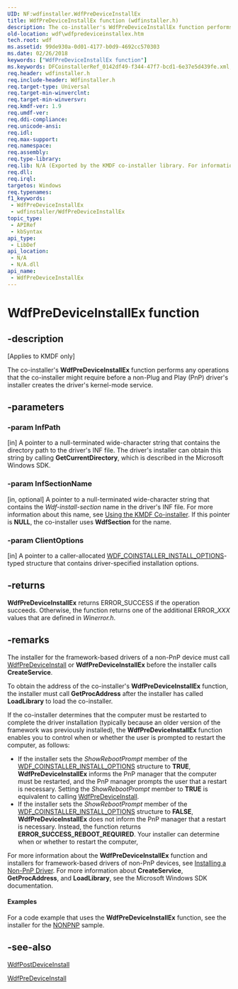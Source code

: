 ```yaml
---
UID: NF:wdfinstaller.WdfPreDeviceInstallEx
title: WdfPreDeviceInstallEx function (wdfinstaller.h)
description: The co-installer's WdfPreDeviceInstallEx function performs any operations that the co-installer might require before a non-Plug and Play (PnP) driver's installer creates the driver's kernel-mode service.
old-location: wdf\wdfpredeviceinstallex.htm
tech.root: wdf
ms.assetid: 99de930a-0d01-4177-b0d9-4692cc570303
ms.date: 02/26/2018
keywords: ["WdfPreDeviceInstallEx function"]
ms.keywords: DFCoinstallerRef_0142df49-f344-47f7-bcd1-6e37e5d439fe.xml, WdfPreDeviceInstallEx, WdfPreDeviceInstallEx function, kmdf.wdfpredeviceinstallex, wdf.wdfpredeviceinstallex, wdfinstaller/WdfPreDeviceInstallEx
req.header: wdfinstaller.h
req.include-header: Wdfinstaller.h
req.target-type: Universal
req.target-min-winverclnt: 
req.target-min-winversvr: 
req.kmdf-ver: 1.9
req.umdf-ver: 
req.ddi-compliance: 
req.unicode-ansi: 
req.idl: 
req.max-support: 
req.namespace: 
req.assembly: 
req.type-library: 
req.lib: N/A (Exported by the KMDF co-installer library. For information about the co-installer library's filename, see Using the KMDF Co-installer.)
req.dll: 
req.irql: 
targetos: Windows
req.typenames: 
f1_keywords:
 - WdfPreDeviceInstallEx
 - wdfinstaller/WdfPreDeviceInstallEx
topic_type:
 - APIRef
 - kbSyntax
api_type:
 - LibDef
api_location:
 - N/A
 - N/A.dll
api_name:
 - WdfPreDeviceInstallEx
---
```


# WdfPreDeviceInstallEx function


## -description

<p class="CCE_Message">[Applies to KMDF only]</p>

The co-installer's <b>WdfPreDeviceInstallEx</b> function performs any operations that the co-installer might require before a non-Plug and Play (PnP) driver's installer creates the driver's kernel-mode service.

## -parameters

### -param InfPath 

[in]
A pointer to a null-terminated wide-character string that contains the directory path to the driver's INF file. The driver's installer can obtain this string by calling <b>GetCurrentDirectory</b>, which is described in the Microsoft Windows SDK.

### -param InfSectionName 

[in, optional]
A pointer to a null-terminated wide-character string that contains the <i>Wdf-install-section</i> name in the driver's INF file. For more information about this name, see <a href="https://docs.microsoft.com/windows-hardware/drivers/wdf/installing-the-framework-s-co-installer">Using the KMDF Co-installer</a>. If this pointer is <b>NULL</b>, the co-installer uses <b>WdfSection</b> for the name.

### -param ClientOptions 

[in]
A pointer to a caller-allocated <a href="https://docs.microsoft.com/windows-hardware/drivers/ddi/wdfinstaller/ns-wdfinstaller-_wdf_coinstaller_install_options">WDF_COINSTALLER_INSTALL_OPTIONS</a>-typed structure that contains driver-specified installation options.

## -returns

<b>WdfPreDeviceInstallEx</b> returns ERROR_SUCCESS if the operation succeeds. Otherwise, the function returns one of the additional ERROR_<i>XXX</i> values that are defined in <i>Winerror.h</i>.

## -remarks

The installer for the framework-based drivers of a non-PnP device must call <a href="https://docs.microsoft.com/windows-hardware/drivers/ddi/wdfinstaller/nf-wdfinstaller-wdfpredeviceinstall">WdfPreDeviceInstall</a> or <b>WdfPreDeviceInstallEx</b> before the installer calls <b>CreateService</b>.

To obtain the address of the co-installer's <b>WdfPreDeviceInstallEx</b> function, the installer must call <b>GetProcAddress</b> after the installer has called <b>LoadLibrary</b> to load the co-installer.

If the co-installer determines that the computer must be restarted to complete the driver installation (typically because an older version of the framework was previously installed), the <b>WdfPreDeviceInstallEx</b> function enables you to control when or whether the user is prompted to restart the computer, as follows:

<ul>
<li>
If the installer sets the <i>ShowRebootPrompt</i> member of the <a href="https://docs.microsoft.com/windows-hardware/drivers/ddi/wdfinstaller/ns-wdfinstaller-_wdf_coinstaller_install_options">WDF_COINSTALLER_INSTALL_OPTIONS</a> structure to <b>TRUE</b>, <b>WdfPreDeviceInstallEx</b> informs the PnP manager that the computer must be restarted, and the PnP manager prompts the user that a restart is necessary. Setting the <i>ShowRebootPrompt</i> member to <b>TRUE</b> is equivalent to calling <a href="https://docs.microsoft.com/windows-hardware/drivers/ddi/wdfinstaller/nf-wdfinstaller-wdfpredeviceinstall">WdfPreDeviceInstall</a>.

</li>
<li>
If the installer sets the <i>ShowRebootPrompt</i> member of the <a href="https://docs.microsoft.com/windows-hardware/drivers/ddi/wdfinstaller/ns-wdfinstaller-_wdf_coinstaller_install_options">WDF_COINSTALLER_INSTALL_OPTIONS</a> structure to <b>FALSE</b>, <b>WdfPreDeviceInstallEx</b> does not inform the PnP manager that a restart is necessary. Instead, the function returns <b>ERROR_SUCCESS_REBOOT_REQUIRED</b>. Your installer can determine when or whether to restart the computer, 

</li>
</ul>
For more information about the <b>WdfPreDeviceInstallEx</b> function and installers for framework-based drivers of non-PnP devices, see <a href="https://docs.microsoft.com/windows-hardware/drivers/wdf/installing-a-non-pnp-driver">Installing a Non-PnP Driver</a>. For more information about <b>CreateService</b>, <b>GetProcAddress</b>, and <b>LoadLibrary</b>, see the Microsoft Windows SDK documentation.


#### Examples

For a code example that uses the <b>WdfPreDeviceInstallEx</b> function, see the installer for the <a href="https://docs.microsoft.com/windows-hardware/drivers/wdf/sample-kmdf-drivers">NONPNP</a> sample.

<div class="code"></div>

## -see-also

<a href="https://docs.microsoft.com/windows-hardware/drivers/ddi/wdfinstaller/nf-wdfinstaller-wdfpostdeviceinstall">WdfPostDeviceInstall</a>



<a href="https://docs.microsoft.com/windows-hardware/drivers/ddi/wdfinstaller/nf-wdfinstaller-wdfpredeviceinstall">WdfPreDeviceInstall</a>

